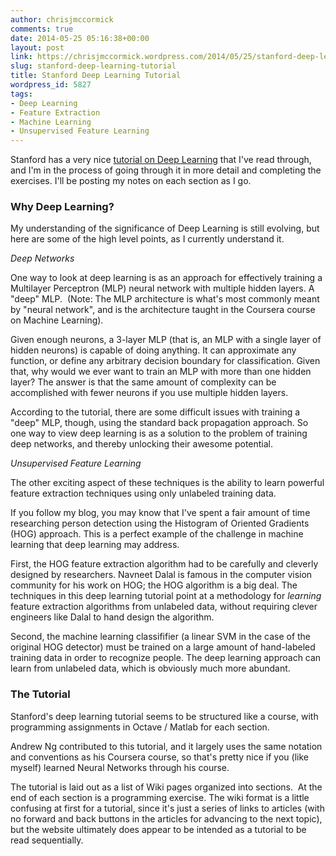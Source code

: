 ```yaml
---
author: chrisjmccormick
comments: true
date: 2014-05-25 05:16:38+00:00
layout: post
link: https://chrisjmccormick.wordpress.com/2014/05/25/stanford-deep-learning-tutorial/
slug: stanford-deep-learning-tutorial
title: Stanford Deep Learning Tutorial
wordpress_id: 5827
tags:
- Deep Learning
- Feature Extraction
- Machine Learning
- Unsupervised Feature Learning
---
```


Stanford has a very nice [tutorial on Deep Learning](http://ufldl.stanford.edu/wiki/index.php/UFLDL_Tutorial) that I've read through, and I'm in the process of going through it in more detail and completing the exercises. I'll be posting my notes on each section as I go.


### Why Deep Learning?


My understanding of the significance of Deep Learning is still evolving, but here are some of the high level points, as I currently understand it.

_Deep Networks_

One way to look at deep learning is as an approach for effectively training a Multilayer Perceptron (MLP) neural network with multiple hidden layers. A "deep" MLP.  (Note: The MLP architecture is what's most commonly meant by "neural network", and is the architecture taught in the Coursera course on Machine Learning).

Given enough neurons, a 3-layer MLP (that is, an MLP with a single layer of hidden neurons) is capable of doing anything. It can approximate any function, or define any arbitrary decision boundary for classification. Given that, why would we ever want to train an MLP with more than one hidden layer? The answer is that the same amount of complexity can be accomplished with fewer neurons if you use multiple hidden layers.

According to the tutorial, there are some difficult issues with training a "deep" MLP, though, using the standard back propagation approach. So one way to view deep learning is as a solution to the problem of training deep networks, and thereby unlocking their awesome potential.

_Unsupervised Feature Learning_

The other exciting aspect of these techniques is the ability to learn powerful feature extraction techniques using only unlabeled training data.

If you follow my blog, you may know that I've spent a fair amount of time researching person detection using the Histogram of Oriented Gradients (HOG) approach. This is a perfect example of the challenge in machine learning that deep learning may address.

First, the HOG feature extraction algorithm had to be carefully and cleverly designed by researchers. Navneet Dalal is famous in the computer vision community for his work on HOG; the HOG algorithm is a big deal. The techniques in this deep learning tutorial point at a methodology for _learning_ feature extraction algorithms from unlabeled data, without requiring clever engineers like Dalal to hand design the algorithm.

Second, the machine learning classififier (a linear SVM in the case of the original HOG detector) must be trained on a large amount of hand-labeled training data in order to recognize people. The deep learning approach can learn from unlabeled data, which is obviously much more abundant.


### The Tutorial


Stanford's deep learning tutorial seems to be structured like a course, with programming assignments in Octave / Matlab for each section.

Andrew Ng contributed to this tutorial, and it largely uses the same notation and conventions as his Coursera course, so that's pretty nice if you (like myself) learned Neural Networks through his course.

The tutorial is laid out as a list of Wiki pages organized into sections.  At the end of each section is a programming exercise. The wiki format is a little confusing at first for a tutorial, since it's just a series of links to articles (with no forward and back buttons in the articles for advancing to the next topic), but the website ultimately does appear to be intended as a tutorial to be read sequentially.



